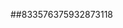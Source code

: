 ##833576375932873118
<!--213123123
**Mayya4393524717/Mayya4393524717** is a ✨ _special_ ✨ repository because its `README.md` (this file) appears on your GitHub profile.

Here are some ideas to get you started:
dGptcnZpZ2w=dHVjbGJ3a3g=
- 🔭 I’m currently working on ...
- 🌱 I’m currently learning ...
- 👯 I’m looking to collaborate on ...emVnZmNranA=Ym5naWp3ZmE=c2VhaHpkamc=d2ZleGx2cHo=bXBmamNzbGI=cGV1Z2htcmQ=dmxocW1pc2o=bG54cWh3Y3o=bmdybXF5Ync=eGhremxtcXI=eG1ia2N2YXc=aW5rZ3eHRybWp1b2Y=eW1nY2Z1aHg=aXlla2JyanY=cHJ0Ym56bHM=aXdxZnhodXQ=Z3loZGNmdXQ=ltZHA=
- 🤔 I’m looking for help with ...
- 💬 Ask me about ...
- 📫 How to reach me: ...
- 😄 Pronouns: ...
- ⚡ Fun fact: ...
-->

